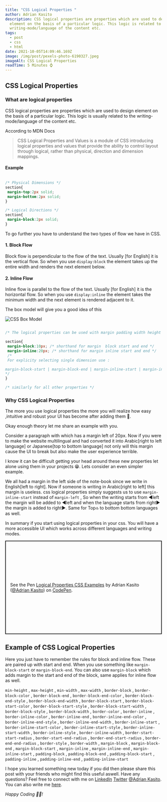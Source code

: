 ```yaml
---
title: "CSS Logical Properties "
author: Adrian Kasito
description: CSS logical properties are properties which are used to design
  element on the basis of a particular logic. This logic is related to the
  writing-mode/language of the content etc.
tags:
  - post
  - css
  - html
date: 2021-10-05T14:09:46.169Z
image: /img/post/pexels-photo-6190327.jpeg
imageAlt: CSS Logical Properties
readTime: 5 Minutes ⌚
---
```

## CSS Logical Properties

### What are logical properties

CSS logical properties are properties which are used to design element on the basis of a particular logic. This logic is usually related to the writing-mode/language of the content etc.

According to MDN Docs

> CSS Logical Properties and Values is a module of CSS introducing logical properties and values that provide the ability to control layout through logical, rather than physical, direction and dimension mappings.

#### Example 

```css

/* Physical Dimensions */
section{
 margin-top:2px solid; 
 margin-bottom:2px solid; 
}

/* Logical Directions */ 
section{
 margin-block:2px solid; 
}
```





To go further you have to understand the two types of flow we have in CSS.

#### 1. Block Flow

Block flow is perpendicular to the flow of the text. Usually \[for English] it is the vertical flow. So when you use `display:block` the element takes up the entire width and renders the next element below. 

#### 2. Inline Flow

Inline flow is parallel to the flow of the text. Usually \[for English] it is the horizontal flow. So when you use `display:inline` the element takes the minimum width and the next element is rendered adjacent to it.

The box model will give you a good idea of this 

![CSS Box Model](/img/post/group-1.png)

```css

/* The logical properties can be used with margin padding width height border etc */ 

section{
 margin-block:10px; /* shorthand for margin  block start and end */ 
 margin-inline:20px; /* shorthand for margin inline start and end */
 /* 
 For explicity selecting single dimension use : 

margin-block-start | margin-block-end | margin-inline-start | margin-inline-end
*/    
}

/* similarly for all other properties */

```

### Why CSS Logical Properties

The more you use logical properties the more you will realize how easy ,intuitive and robust your UI has become after adding them 🚀. 

Okay enough theory let me share an example with you.

Consider a paragraph with which has a margin left of 20px. Now if you were to make the website multilingual and had converted it into Arabic\[right to left language] or Japanese\[top to bottom language] not only will this margin cause the UI to break but also make the user experience terrible.

I know it can be difficult getting your head around these new properties let alone using them in your projects 😁. Lets consider an even simpler example. 

We all had a margin in the left side of the note-book since we write in English\[left to right]. Now if someone is writing in Arabic\[right to left] this margin is useless. css logical properties simply suggests us to use `margin-inline-start` instead of `margin-left` , So when the writing starts from  ◀left the margin will be added to ◀left and when the language starts from right▶ the margin is added to right▶. Same for Top🔝 to bottom bottom languages as well.  

In summary if you start using logical properties in your css. You will have a more accessible UI which works across different languages and writing modes.

<p class="codepen" data-height="300" data-default-tab="html,result" data-slug-hash="RwgmowR" data-user="Adrian Kasito" style="height: 300px; box-sizing: border-box; display: flex; align-items: center; justify-content: center; border: 2px solid; margin: 1em 0; padding: 1em;">
  <span>See the Pen <a href="https://codepen.io/Adrian Kasito/pen/RwgmowR">
  Logical Properties CSS Examples</a> by Adrian Kasito  (<a href="https://codepen.io/Adrian Kasito">@Adrian Kasito</a>)
  on <a href="https://codepen.io">CodePen</a>.</span>
</p>
<script async src="https://cpwebassets.codepen.io/assets/embed/ei.js"></script>

## Example of CSS Logical Properties

Here you just have to remember the rules for block and inline flow. These are paired up with start and end. When you use something like   `margin-block-start` or   `margin-block-end`. You can also use  `margin-block` which adds  margin to the start and end of the block, same applies for inline flow as well.

`min-height`  ,
`max-height`  ,
`min-width`  ,
`max-width`  ,
`border-block` ,
`border-block-color` ,
`border-block-end` ,
`border-block-end-color` ,
`border-block-end-style` ,
`border-block-end-width` ,
`border-block-start` ,
`border-block-start-color` ,
`border-block-start-style` ,
`border-block-start-width` ,
`border-block-style` ,
`border-block-width` ,
`border-color` ,
`border-inline` ,
`border-inline-color` ,
`border-inline-end` ,
`border-inline-end-color` ,
`border-inline-end-style` ,
`border-inline-end-width` ,
`border-inline-start` ,
`border-inline-start-color` ,
`border-inline-start-style` ,
`border-inline-start-width` ,
`border-inline-style` ,
`border-inline-width` ,
`border-start-start-radius` ,
`border-start-end-radius` ,
`border-end-start-radius` ,
`border-end-end-radius` ,
`border-style` ,
`border-width` ,
`margin-block` ,
`margin-block-end` ,
`margin-block-start` ,
`margin-inline` ,
`margin-inline-end` ,
`margin-inline-start` ,
`padding-block` ,
`padding-block-end` ,
`padding-block-start` ,
`padding-inline` ,
`padding-inline-end` ,
`padding-inline-start`

I hope you learned something new today if you did then please share this post with your friends who might find this useful aswell. Have any questions? Feel free to connect with me on     <a href="//linkedin.com/in/Adrian Kasito" target="_blank">LinkedIn</a> <a href="//twitter.com/Adrian Kasito" target="_blank">Twitter</a>  <a href="/" target="_blank">@Adrian Kasito</a>. You can also write me <a href="/#contact" target="_blank">here</a>.

*Happy Coding 👩‍💻!*